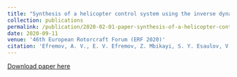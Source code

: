 ```yaml
---
title: "Synthesis of a helicopter control system using the inverse dynamics and its upgrade with the sidestick controller."
collection: publications
permalink: /publication/2020-02-01-paper-synthesis-of-a-helicopter-control-system
date: 2020-09-11
venue: '46th European Rotorcraft Forum (ERF 2020)'
citation: 'Efremov, A. V., E. V. Efremov, Z. Mbikayi, S. Y. Esaulov, V. A. Ivchin, and M. I. Myasnikov. &quot;Synthesis of a helicopter control system using inverse dynamics and its upgrade with the use of a sidestick controller.&quot; <i> 46th European Rotorcraft Forum, ERF 2020 </i>, pp. 9-17. 2020.'
---
```


[Download paper here](https://zmbikayi.github.io/files/Synthesis_of_a_helicopter_control_system.pdf)